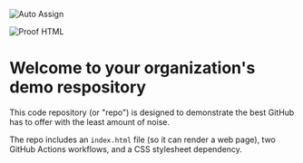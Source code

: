 ![Auto Assign](https://github.com/angaras35/demo-repository/actions/workflows/auto-assign.yml/badge.svg)

![Proof HTML](https://github.com/angaras35/demo-repository/actions/workflows/proof-html.yml/badge.svg)

# Welcome to your organization's demo respository
This code repository (or "repo") is designed to demonstrate the best GitHub has to offer with the least amount of noise.

The repo includes an `index.html` file (so it can render a web page), two GitHub Actions workflows, and a CSS stylesheet dependency.
